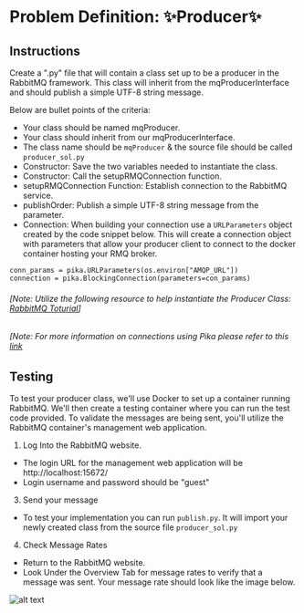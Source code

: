 # Problem Definition: ✨Producer✨

##  Instructions
Create a ".py" file that will contain a class set up to be a producer in the RabbitMQ framework. This class will inherit from the mqProducerInterface and should publish a simple UTF-8 string message. 

Below are bullet points of the criteria:
- Your class should be named mqProducer.
- Your class should inherit from our mqProducerInterface.
- The class name should be `mqProducer` & the source file should be called `producer_sol.py`
- Constructor: Save the two variables needed to instantiate the class.
- Constructor: Call the setupRMQConnection function.
- setupRMQConnection Function: Establish connection to the RabbitMQ service.
- publishOrder:  Publish a simple UTF-8 string message from the parameter.
- Connection: When building your connection use a `URLParameters` object created by the code snippet below. This will create a connection object with parameters that allow your producer client to connect to the docker container hosting your RMQ broker. 

```
conn_params = pika.URLParameters(os.environ["AMQP_URL"])
connection = pika.BlockingConnection(parameters=con_params)
```

###### [Note: Utilize the following resource to help instantiate the Producer Class: [RabbitMQ Toturial](https://www.rabbitmq.com/tutorials/tutorial-one-python.html)]
###### [Note: For more information on connections using Pika please refer to this [link](https://pika.readthedocs.io/en/stable/examples/using_urlparameters.html)

## Testing
To test your producer class, we'll use Docker to set up a container running RabbitMQ. We'll then create a testing container where you can run the test code provided. To validate the messages are being sent, you'll utilize the RabbitMQ container's management web application.
1. Log Into the RabbitMQ website.
* The login URL for the management web application will be http://localhost:15672/
* Login username and password should be "guest"
3. Send your message
* To test your implementation you can run `publish.py`. It will import your newly created class from the source file `producer_sol.py`
4. Check Message Rates
* Return to the RabbitMQ website.
* Look Under the Overview Tab for message rates to verify that a message was sent. Your message rate should look like the image below.

![alt text](./message_rate.jpeg)
